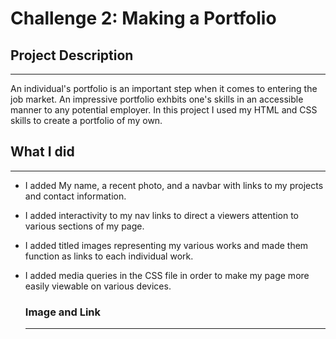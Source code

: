 # Challenge 2: Making a Portfolio

## Project Description
---
An individual's portfolio is an important step when it comes to entering the job market. An impressive portfolio exhbits one's skills in an accessible manner to any potential employer. In this project I used my HTML and CSS skills to create a portfolio of my own.

## What I did
---
* I added My name, a recent photo, and a navbar with links to my projects and contact information.
* I added interactivity to my nav links to direct a viewers attention to various sections of my page.
* I added titled images representing my various works and made them function as links to each individual work.
* I added media queries in the CSS file in order to make my page more easily viewable on various devices.
  
  ### Image and Link
  ---